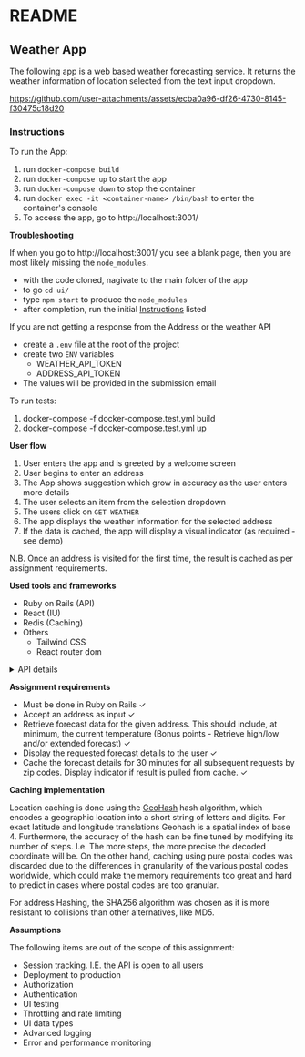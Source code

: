 # README

## Weather App

The following app is a web based weather forecasting service. It returns the weather information of location selected
from the text input dropdown.



https://github.com/user-attachments/assets/ecba0a96-df26-4730-8145-f30475c18d20



### Instructions

To run the App:

1. run `docker-compose build`
2. run `docker-compose up` to start the app
3. run `docker-compose down` to stop the container
4. run `docker exec -it <container-name> /bin/bash` to enter the container's console
5. To access the app, go to http://localhost:3001/

**Troubleshooting**

If when you go to http://localhost:3001/ you see a blank page, then you are most likely missing the `node_modules`.
- with the code cloned, nagivate to the main folder of the app
- to go `cd ui/`
- type `npm start` to produce the `node_modules`
- after completion, run the initial [Instructions](#instructions) listed 

If you are not getting a response from the Address or the weather API
- create a `.env` file at the root of the project
- create two `ENV` variables
  - WEATHER_API_TOKEN
  - ADDRESS_API_TOKEN
- The values will be provided in the submission email

To run tests:
1. docker-compose -f docker-compose.test.yml build
2. docker-compose -f docker-compose.test.yml up

**User flow**

1. User enters the app and is greeted by a welcome screen
2. User begins to enter an address
3. The App shows suggestion which grow in accuracy as the user enters more details
4. The user selects an item from the selection dropdown
5. The users click on `GET WEATHER`
6. The app displays the weather information for the selected address
7. If the data is cached, the app will display a visual indicator (as required - see demo)

N.B. Once an address is visited for the first time, the result is cached as per assignment requirements.

**Used tools and frameworks**
- Ruby on Rails (API)
- React (IU)
- Redis (Caching)
- Others
  - Tailwind CSS
  - React router dom

<details>
    <summary>API details</summary>

1. **Address suggestions endpoint**
   - **GET**: `/api/v1/address/{input}` 
   - **Description**: Provides address suggestions given a partial address string or a postal code
   - **Parameters**:
     - `input`
       - Required: true
       - Type: string

2. **Weather forecast service endpoint**
    - **GET**: `/api/v1/weather/forecast/{coords}`
    - **Description**: Provides the weather information of a location given in the form of latitude, longitude. It
    includes information such as current weather conditions, daily minimum and maximum temperatures, and hourly forecast
    for the current day of the location.
    - **Parameters**:
        - `address`
            - Required: true
            - Type: string
            - Format (`latitude, longitude`): `45.50283,-73.5728`

</details>

**Assignment requirements**

   - Must be done in Ruby on Rails &check;
   - Accept an address as input &check;
   - Retrieve forecast data for the given address. This should include, at minimum, the current temperature (Bonus points - Retrieve high/low and/or extended forecast) &check;
   - Display the requested forecast details to the user &check;
   - Cache the forecast details for 30 minutes for all subsequent requests by zip codes. Display indicator if result is pulled from cache. &check;

**Caching implementation**

Location caching is done using the [GeoHash](https://en.wikipedia.org/wiki/Geohash) hash algorithm,
which encodes a geographic location into a short string of letters and digits. For exact latitude and longitude translations 
Geohash is a spatial index of base 4. Furthermore, the accuracy of the hash can be fine tuned by modifying its number of steps. I.e.
The more steps, the more precise the decoded coordinate will be. On the other hand, caching using pure postal codes was discarded due to the differences 
in granularity of the various postal codes worldwide, which could make the memory requirements too great and hard to predict in cases where postal codes are
too granular.

For address Hashing, the SHA256 algorithm was chosen as it is more resistant to collisions than other alternatives, like MD5.

**Assumptions**

The following items are out of the scope of this assignment:

   - Session tracking. I.E. the API is open to all users
   - Deployment to production
   - Authorization
   - Authentication
   - UI testing
   - Throttling and rate limiting
   - UI data types
   - Advanced logging
   - Error and performance monitoring
